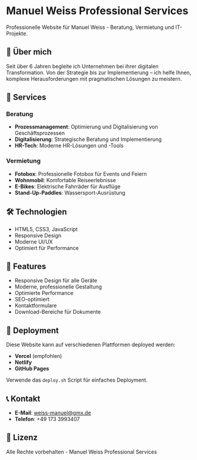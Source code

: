 # Manuel Weiss Professional Services

Professionelle Website für Manuel Weiss - Beratung, Vermietung und IT-Projekte.

## 🌟 Über mich

Seit über 6 Jahren begleite ich Unternehmen bei ihrer digitalen Transformation. Von der Strategie bis zur Implementierung – ich helfe Ihnen, komplexe Herausforderungen mit pragmatischen Lösungen zu meistern.

## 🚀 Services

### Beratung
- **Prozessmanagement**: Optimierung und Digitalisierung von Geschäftsprozessen
- **Digitalisierung**: Strategische Beratung und Implementierung
- **HR-Tech**: Moderne HR-Lösungen und -Tools

### Vermietung
- **Fotobox**: Professionelle Fotobox für Events und Feiern
- **Wohnmobil**: Komfortable Reiseerlebnisse
- **E-Bikes**: Elektrische Fahrräder für Ausflüge
- **Stand-Up-Paddles**: Wassersport-Ausrüstung

## 🛠️ Technologien

- HTML5, CSS3, JavaScript
- Responsive Design
- Moderne UI/UX
- Optimiert für Performance

## 📱 Features

- Responsive Design für alle Geräte
- Moderne, professionelle Gestaltung
- Optimierte Performance
- SEO-optimiert
- Kontaktformulare
- Download-Bereiche für Dokumente

## 🚀 Deployment

Diese Website kann auf verschiedenen Plattformen deployed werden:

- **Vercel** (empfohlen)
- **Netlify**
- **GitHub Pages**

Verwende das `deploy.sh` Script für einfaches Deployment.

## 📞 Kontakt

- **E-Mail**: weiss-manuel@gmx.de
- **Telefon**: +49 173 3993407

## 📄 Lizenz

Alle Rechte vorbehalten - Manuel Weiss Professional Services 